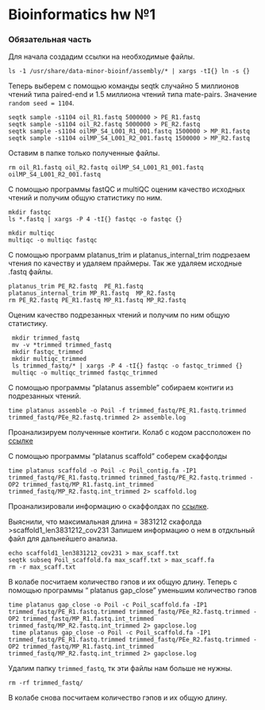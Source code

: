# Bioinformatics hw №1
### Обязательная часть
Для начала создадим ссылки на необходимые файлы. 

``` 
ls -1 /usr/share/data-minor-bioinf/assembly/* | xargs -tI{} ln -s {}
```

Теперь выберем с помощью команды seqtk  случайно 5 миллионов чтений типа paired-end и 1.5 миллиона чтений типа mate-pairs. Значение `random seed = 1104`. 

```
seqtk sample -s1104 oil_R1.fastq 5000000 > PE_R1.fastq
seqtk sample -s1104 oil_R2.fastq 5000000 > PE_R2.fastq
seqtk sample -s1104 oilMP_S4_L001_R1_001.fastq 1500000 > MP_R1.fastq
seqtk sample -s1104 oilMP_S4_L001_R2_001.fastq 1500000 > MP_R2.fastq
```
Оставим в папке только полученные файлы. 

```
rm oil_R1.fastq oil_R2.fastq oilMP_S4_L001_R1_001.fastq oilMP_S4_L001_R2_001.fastq
```
С помощью программы fastQC и multiQC оценим качество исходных чтений и получим общую статистику по ним. 

```
mkdir fastqc
ls *.fastq | xargs -P 4 -tI{} fastqc -o fastqc {}

mkdir multiqc
multiqc -o multiqc fastqc
```
С помощью программ platanus_trim и platanus_internal_trim подрезаем чтения по качеству и удаляем праймеры. 
Так же удаляем исходные .fastq файлы. 
```
platanus_trim PE_R2.fastq  PE_R1.fastq
platanus_internal_trim MP_R1.fastq  MP_R2.fastq
rm PE_R2.fastq PE_R1.fastq MP_R1.fastq MP_R2.fastq
```
Оценим качество подрезанных чтений и получим по ним общую статистику.

```
 mkdir trimmed_fastq
 mv -v *trimmed trimmed_fastq
 mkdir fastqc_trimmed
 mkdir multiqc_trimmed
 ls trimmed_fastq/* | xargs -P 4 -tI{} fastqc -o fastqc_trimmed {}
 multiqc -o multiqc_trimmed fastqc_trimmed
```
С помощью программы “platanus assemble” собираем контиги из подрезанных чтений. 
```
time platanus assemble -o Poil -f trimmed_fastq/PE_R1.fastq.trimmed trimmed_fastq/PEe_R2.fastq.trimmed 2> assemble.log
```
Проанализируем полученные контиги. Колаб с кодом рассположен по [ссылке](https://colab.research.google.com/drive/1Mh5Dg8s46z7S-RBLazIfCR_Q55jgIMMV?usp=sharing)

С помощью программы “platanus scaffold” соберем скаффолды
```
time platanus scaffold -o Poil -c Poil_contig.fa -IP1 trimmed_fastq/PE_R1.fastq.trimmed trimmed_fastq/PE_R2.fastq.trimmed -OP2 trimmed_fastq/MP_R1.fastq.int_trimmed  trimmed_fastq/MP_R2.fastq.int_trimmed 2> scaffold.log
```

Проанализировали информацию о скаффолдах по [ссылке](https://colab.research.google.com/drive/1Mh5Dg8s46z7S-RBLazIfCR_Q55jgIMMV?usp=sharing). 

Выяснили, что максимальная длина = 3831212 скафолда >scaffold1_len3831212_cov231
Запишем информацию о нем в отдкльный файл для дальнейшего анализа. 

```
echo scaffold1_len3831212_cov231 > max_scaff.txt
seqtk subseq Poil_scaffold.fa max_scaff.txt > max_scaff.fa
rm -r max_scaff.txt
```
В колабе посчитаем количество гэпов и их общую длину. 
Теперь с помощью программы “ platanus gap_close” уменьшим количество гэпов
```
time platanus gap_close -o Poil -c Poil_scaffold.fa -IP1 trimmed_fastq/PE_R1.fastq.trimmed trimmed_fastq/PEe_R2.fastq.trimmed -OP2 trimmed_fastq/MP_R1.fastq.int_trimmed  trimmed_fastq/MP_R2.fastq.int_trimmed 2> gapclose.log
 time platanus gap_close -o Poil -c Poil_scaffold.fa -IP1 trimmed_fastq/PE_R1.fastq.trimmed trimmed_fastq/PEe_R2.fastq.trimmed -OP2 trimmed_fastq/MP_R1.fastq.int_trimmed  trimmed_fastq/MP_R2.fastq.int_trimmed 2> gapclose.log
```
Удалим папку `trimmed_fastq`, тк эти файлы нам больше не нужны. 

```
rm -rf trimmed_fastq/
```
В колабе снова посчитаем количество гэпов и их общую длину. 

